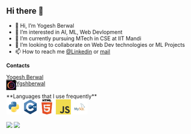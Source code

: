 ## Hi there 👋
- 👋 Hi, I’m Yogesh Berwal
- 👀 I’m interested in AI, ML, Web Devlopment
- 🌱 I’m currently pursuing MTech in CSE at IIT Mandi
- 💞️ I’m looking to collaborate on Web Dev technologies or ML Projects
- 📫 How to reach me [@Linkedin](https://www.linkedin.com/in/ygshberwal/ ) or [mail](yogeshberwal266@gmail.com)

<!--
**Ygshberwal/Ygshberwal** is a ✨ _special_ ✨ repository because its `README.md` (this file) appears on your GitHub profile.

Here are some ideas to get you started:

- 🔭 I’m currently working on ...
- 🌱 I’m currently learning ...
- 👯 I’m looking to collaborate on ...z
- 🤔 I’m looking for help with 
- 💬 Ask me about ...
- 📫 How to reach me: ...
- 😄 Pronouns: ...
- ⚡ Fun fact: ...
-->

**Contacts**
<div class="badge-base LI-profile-badge" data-locale="en_US" data-size="medium" data-theme="dark" data-type="VERTICAL" data-vanity="ygshberwal" data-version="v1"><a class="badge-base__link LI-simple-link" href="https://in.linkedin.com/in/ygshberwal?trk=profile-badge">Yogesh Berwal</a></div> <a href="https://www.instagram.com/ygshberwal26/"><img align="left" alt="Yogesh's Insta" width="26px" src="https://github.com/ygshberwal/ygshberwal/blob/main/download.jpg">Ygshberwal</a>
<br><br>
**Languages that I use frequently**  
<br>
<code><img height="40" src="https://raw.githubusercontent.com/github/explore/80688e429a7d4ef2fca1e82350fe8e3517d3494d/topics/python/python.png"></code>
<code><img height="40" src="https://raw.githubusercontent.com/github/explore/80688e429a7d4ef2fca1e82350fe8e3517d3494d/topics/cpp/cpp.png"></code>
<code><img height="40" src="https://raw.githubusercontent.com/github/explore/80688e429a7d4ef2fca1e82350fe8e3517d3494d/topics/html/html.png"></code>
<code><img height="40" src="https://raw.githubusercontent.com/github/explore/80688e429a7d4ef2fca1e82350fe8e3517d3494d/topics/javascript/javascript.png"></code>
<code><img height="40" src="https://raw.githubusercontent.com/github/explore/80688e429a7d4ef2fca1e82350fe8e3517d3494d/topics/mysql/mysql.png"></code>

<br>
<br>


<img src="https://github-readme-stats.vercel.app/api?username=ygshberwal&&show_icons=true&title_color=ffffff&icon_color=bb2acf&text_color=daf7dc&bg_color=151515">
<img src ="https://github-readme-stats.vercel.app/api/top-langs/?username=ygshberwal">
